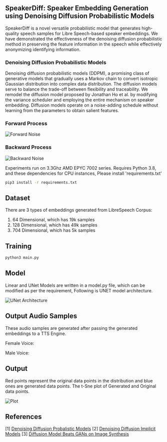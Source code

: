 ## SpeakerDiff: Speaker Embedding Generation using Denoising Diffusion Probabilistic Models
SpeakerDiff is a novel versatile probabilistic model that generates high-quality speech samples for Libre Speech-based speaker embeddings. We have demonstrated the effectiveness of the denoising diffusion probabilistic method in preserving the feature information in the speech while effectively anonymizing identifying information. 

### Denoising Diffusion Probabilistic Models
Denoising diffusion probabilistic models (DDPM), a promising class of generative models that gradually uses a Markov chain to convert isotropic Gaussian distribution into complex data distribution. The diffusion models serve to balance the trade-off between flexibility and traceability. We remodel the diffusion model proposed by Jonathan Ho et al. by modifying the variance scheduler and employing the entire mechanism on speaker embedding. Diffusion models operate on a noise-adding schedule without learning from the parameters to obtain salient features.

### Forward Process
![Forward Noise](https://github.com/Akshat4112/speaker_embedding_generation_diffusion_models/blob/main/figures/Forward_noise.png)

### Backward Process
![Backward Noise](https://github.com/Akshat4112/speaker_embedding_generation_diffusion_models/blob/main/figures/backward_noise.png)

Experiments run on 3.3Ghz AMD EPYC 7002 series. Requires Python 3.8, and these dependencies for CPU instances, Please install 'requirements.txt'

```bash
pip3 install -r requirements.txt
```

## Dataset

There are 3 types of embeddings generated from LibreSpeech Corpus: 
1. 64 Dimensional, which has 19k samples
2. 128 Dimensional, which has 49k samples
3. 704 Dimensional, which has 5k samples

## Training
```bash
python3 main.py
```

## Model

Linear and UNet Models are written in a model.py file, which can be modified as per the requirement, Following is UNET model architecture.

![UNet Architecture](https://github.com/Akshat4112/speaker_embedding_generation_diffusion_models/blob/main/figures/Unet.drawio.png)

## Output Audio Samples
These audio samples are generated after passing the generated embeddings to a TTS Engine. 

Female Voice:  

Male Voice: 

## Output
Red points represent the original data points in the distribution and blue ones are generated data points. The t-Sne plot of Generated and Original data points. 

![Plot](https://github.com/Akshat4112/speaker_embedding_generation_diffusion_models/blob/main/figures/TSNE-Based%202D%20Plot%20of%2064%20dimensional%20Embeddings.png)

## References
[1] [Denoising Diffusion Probalistic Models](https://arxiv.org/pdf/2006.11239.pdf) <be />
[2] [Denoising Diffusion Implicit Models](https://arxiv.org/pdf/2010.02502.pdf) <be />
[3] [Diffusion Model Beats GANs on Image Synthesis](https://arxiv.org/pdf/2010.02502.pdf) <be />





